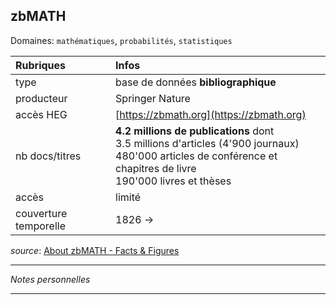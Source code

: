 ## zbMATH
Domaines: `mathématiques`, `probabilités`, `statistiques`

| Rubriques | Infos |
| :-------- | :---- |
| type | base de données **bibliographique** |
| producteur | Springer Nature |
| accès HEG | [https://zbmath.org](https://zbmath.org) |
| nb docs/titres | **4.2 millions de publications** dont <br/>3.5 millions d'articles (4'900 journaux) <br/> 480'000 articles de conférence et chapitres de livre <br/> 190'000 livres et thèses |
| accès | limité |
| couverture temporelle | 1826 -> |

*source*: [About zbMATH - Facts & Figures](https://zbmath.org/about/#id_4)

---

*Notes personnelles*

---
